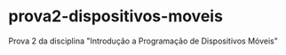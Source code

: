 # prova2-dispositivos-moveis
Prova 2 da disciplina "Introdução a Programação de Dispositivos Móveis"
